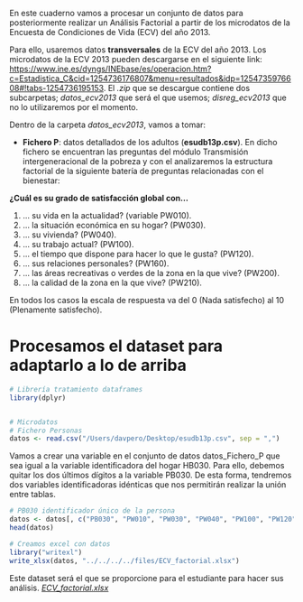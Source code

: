 En este cuaderno vamos a procesar un conjunto de datos para posteriormente realizar un Análisis Factorial a partir de los microdatos de la Encuesta de Condiciones de Vida (ECV) del año 2013.

Para ello, usaremos datos **transversales** de la ECV del año 2013. Los microdatos de la ECV 2013 pueden descargarse en el siguiente link: <https://www.ine.es/dyngs/INEbase/es/operacion.htm?c=Estadistica_C&cid=1254736176807&menu=resultados&idp=1254735976608#!tabs-1254736195153>. El *.zip* que se descargue contiene dos subcarpetas; *datos_ecv2013* que será el que usemos; *disreg_ecv2013* que no lo utilizaremos por el momento.

Dentro de la carpeta *datos_ecv2013*, vamos a tomar:

-   **Fichero P**: datos detallados de los adultos (**esudb13p.csv**). En dicho fichero se encuentran las preguntas del módulo Transmisión intergeneracional de la pobreza y con el analizaremos la estructura factorial de la siguiente batería de preguntas relacionadas con el bienestar:

**¿Cuál es su grado de satisfacción global con…**

1.  … su vida en la actualidad? (variable PW010).
2.  … la situación económica en su hogar? (PW030).
3.  … su vivienda? (PW040).
4.  … su trabajo actual? (PW100).
5.  … el tiempo que dispone para hacer lo que le gusta? (PW120).
6.  … sus relaciones personales? (PW160).
7.  … las áreas recreativas o verdes de la zona en la que vive? (PW200).
8.  … la calidad de la zona en la que vive? (PW210).

En todos los casos la escala de respuesta va del 0 (Nada satisfecho) al 10 (Plenamente satisfecho).

# Procesamos el dataset para adaptarlo a lo de arriba

``` r
# Librería tratamiento dataframes
library(dplyr)


# Microdatos
# Fichero Personas
datos <- read.csv("/Users/davpero/Desktop/esudb13p.csv", sep = ",")
```

Vamos a crear una variable en el conjunto de datos datos_Fichero_P que sea igual a la variable identificadora del hogar HB030. Para ello, debemos quitar los dos últimos dígitos a la variable PB030. De esta forma, tendremos dos variables identificadoras idénticas que nos permitirán realizar la unión entre tablas.

``` r
# PB030 identificador único de la persona
datos <- datos[, c("PB030", "PW010", "PW030", "PW040", "PW100", "PW120", "PW160", "PW200", "PW210")]
head(datos)
```

``` r
# Creamos excel con datos
library("writexl")
write_xlsx(datos, "../../../../files/ECV_factorial.xlsx")
```

Este dataset será el que se proporcione para el estudiante para hacer sus análisis. [*ECV_factorial.xlsx*](../../../../files/ECV_factorial.xlsx)
